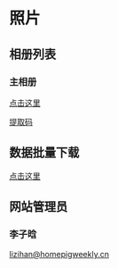 # 照片

## 相册列表

### 主相册

[点击这里](https://www.aliyundrive.com/s/RyTFHH2MUQd)

[提取码](/pages/getCode.html?k=1)

## 数据批量下载

[点击这里](/history/data/)

## 网站管理员

### 李子晗

<lizihan@homepigweekly.cn>
